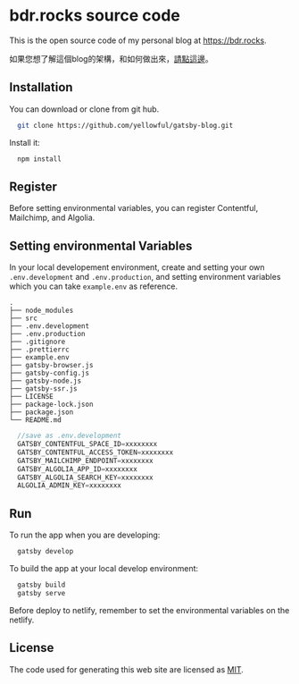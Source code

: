 # bdr.rocks source code

This is the open source code of my personal blog at <https://bdr.rocks>.

如果您想了解這個blog的架構，和如何做出來，[請點這邊](https://www.bdr.rocks/project/personal-blog/ "請點這邊")。

## Installation

You can download or clone from git hub.

```bash
  git clone https://github.com/yellowful/gatsby-blog.git
```

Install it:

```bash
  npm install
```

## Register

Before setting environmental variables, you can register Contentful, Mailchimp, and Algolia.

## Setting environmental Variables

In your local developement environment, create and setting your own `.env.development` and `.env.production`, and setting environment variables which you can take `example.env` as reference.

    .
    ├── node_modules
    ├── src
    ├── .env.development
    ├── .env.production
    ├── .gitignore
    ├── .prettierrc
    ├── example.env
    ├── gatsby-browser.js
    ├── gatsby-config.js
    ├── gatsby-node.js
    ├── gatsby-ssr.js
    ├── LICENSE
    ├── package-lock.json
    ├── package.json
    └── README.md

```javascript
  //save as .env.development
  GATSBY_CONTENTFUL_SPACE_ID=xxxxxxxx
  GATSBY_CONTENTFUL_ACCESS_TOKEN=xxxxxxxx
  GATSBY_MAILCHIMP_ENDPOINT=xxxxxxxx
  GATSBY_ALGOLIA_APP_ID=xxxxxxxx
  GATSBY_ALGOLIA_SEARCH_KEY=xxxxxxxx
  ALGOLIA_ADMIN_KEY=xxxxxxxx
```

## Run

To run the app when you are developing:

```bash
  gatsby develop
```

To build the app at your local develop environment:

```bash
  gatsby build
  gatsby serve
```

Before deploy to netlify, remember to set the environmental variables on the netlify.

## License

The code used for generating this web site are licensed as [MIT](./LICENSE "MIT").





